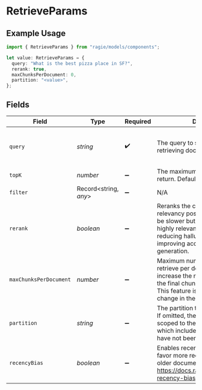 # RetrieveParams

## Example Usage

```typescript
import { RetrieveParams } from "ragie/models/components";

let value: RetrieveParams = {
  query: "What is the best pizza place in SF?",
  rerank: true,
  maxChunksPerDocument: 0,
  partition: "<value>",
};
```

## Fields

| Field                                                                                                                                                                                                        | Type                                                                                                                                                                                                         | Required                                                                                                                                                                                                     | Description                                                                                                                                                                                                  | Example                                                                                                                                                                                                      |
| ------------------------------------------------------------------------------------------------------------------------------------------------------------------------------------------------------------ | ------------------------------------------------------------------------------------------------------------------------------------------------------------------------------------------------------------ | ------------------------------------------------------------------------------------------------------------------------------------------------------------------------------------------------------------ | ------------------------------------------------------------------------------------------------------------------------------------------------------------------------------------------------------------ | ------------------------------------------------------------------------------------------------------------------------------------------------------------------------------------------------------------ |
| `query`                                                                                                                                                                                                      | *string*                                                                                                                                                                                                     | :heavy_check_mark:                                                                                                                                                                                           | The query to search with when retrieving document chunks.                                                                                                                                                    | What is the best pizza place in SF?                                                                                                                                                                          |
| `topK`                                                                                                                                                                                                       | *number*                                                                                                                                                                                                     | :heavy_minus_sign:                                                                                                                                                                                           | The maximum number of chunks to return. Defaults to 8.                                                                                                                                                       | 8                                                                                                                                                                                                            |
| `filter`                                                                                                                                                                                                     | Record<string, *any*>                                                                                                                                                                                        | :heavy_minus_sign:                                                                                                                                                                                           | N/A                                                                                                                                                                                                          |                                                                                                                                                                                                              |
| `rerank`                                                                                                                                                                                                     | *boolean*                                                                                                                                                                                                    | :heavy_minus_sign:                                                                                                                                                                                           | Reranks the chunks for semantic relevancy post cosine similarity. Will be slower but returns a subset of highly relevant chunks. Best for reducing hallucinations and improving accuracy for LLM generation. | true                                                                                                                                                                                                         |
| `maxChunksPerDocument`                                                                                                                                                                                       | *number*                                                                                                                                                                                                     | :heavy_minus_sign:                                                                                                                                                                                           | Maximum number of chunks to retrieve per document. Use this to increase the number of documents the final chunks are retrieved from. This feature is in beta and may change in the future.                   | 0                                                                                                                                                                                                            |
| `partition`                                                                                                                                                                                                  | *string*                                                                                                                                                                                                     | :heavy_minus_sign:                                                                                                                                                                                           | The partition to scope a retrieval to. If omitted, the retrieval will be scoped to the default partition, which includes any documents that have not been created in a partition.                            | <nil>                                                                                                                                                                                                        |
| `recencyBias`                                                                                                                                                                                                | *boolean*                                                                                                                                                                                                    | :heavy_minus_sign:                                                                                                                                                                                           | Enables recency bias which will favor more recent documents vs older documents. https://docs.ragie.ai/docs/retrievals-recency-bias                                                                           | false                                                                                                                                                                                                        |